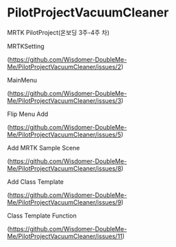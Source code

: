 # PilotProjectVacuumCleaner
MRTK PilotProject(온보딩 3주-4주 차)

MRTKSetting

(https://github.com/Wisdomer-DoubleMe-Me/PilotProjectVacuumCleaner/issues/2)

MainMenu

(https://github.com/Wisdomer-DoubleMe-Me/PilotProjectVacuumCleaner/issues/3)

Flip Menu Add

(https://github.com/Wisdomer-DoubleMe-Me/PilotProjectVacuumCleaner/issues/5)

Add MRTK Sample Scene

(https://github.com/Wisdomer-DoubleMe-Me/PilotProjectVacuumCleaner/issues/8)

Add Class Template

(https://github.com/Wisdomer-DoubleMe-Me/PilotProjectVacuumCleaner/issues/9)

Class Template Function

(https://github.com/Wisdomer-DoubleMe-Me/PilotProjectVacuumCleaner/issues/11)
